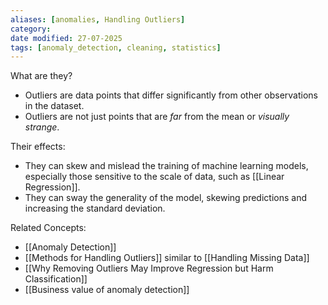 ```yaml
---
aliases: [anomalies, Handling Outliers]
category:
date modified: 27-07-2025
tags: [anomaly_detection, cleaning, statistics]
---
```

What are they?
- Outliers are data points that differ significantly from other observations in the dataset. 
- Outliers are not just points that are *far* from the mean or *visually strange*.

Their effects:
- They can skew and mislead the training of machine learning models, especially those sensitive to the scale of data, such as [[Linear Regression]]. 
- They can sway the generality of the model, skewing predictions and increasing the standard deviation.

Related Concepts:
- [[Anomaly Detection]]
- [[Methods for Handling Outliers]] similar to [[Handling Missing Data]]
- [[Why Removing Outliers May Improve Regression but Harm Classification]]
- [[Business value of anomaly detection]]